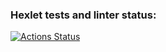 ### Hexlet tests and linter status:
[![Actions Status](https://github.com/KhavNet/java-project-lvl1/workflows/hexlet-check/badge.svg)](https://github.com/KhavNet/java-project-lvl1/actions)